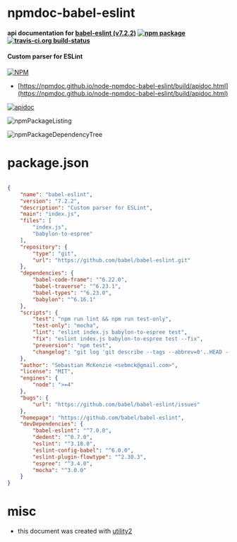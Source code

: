 # npmdoc-babel-eslint

#### api documentation for  [babel-eslint (v7.2.2)](https://github.com/babel/babel-eslint)  [![npm package](https://img.shields.io/npm/v/npmdoc-babel-eslint.svg?style=flat-square)](https://www.npmjs.org/package/npmdoc-babel-eslint) [![travis-ci.org build-status](https://api.travis-ci.org/npmdoc/node-npmdoc-babel-eslint.svg)](https://travis-ci.org/npmdoc/node-npmdoc-babel-eslint)

#### Custom parser for ESLint

[![NPM](https://nodei.co/npm/babel-eslint.png?downloads=true&downloadRank=true&stars=true)](https://www.npmjs.com/package/babel-eslint)

- [https://npmdoc.github.io/node-npmdoc-babel-eslint/build/apidoc.html](https://npmdoc.github.io/node-npmdoc-babel-eslint/build/apidoc.html)

[![apidoc](https://npmdoc.github.io/node-npmdoc-babel-eslint/build/screenCapture.buildCi.browser.%252Ftmp%252Fbuild%252Fapidoc.html.png)](https://npmdoc.github.io/node-npmdoc-babel-eslint/build/apidoc.html)

![npmPackageListing](https://npmdoc.github.io/node-npmdoc-babel-eslint/build/screenCapture.npmPackageListing.svg)

![npmPackageDependencyTree](https://npmdoc.github.io/node-npmdoc-babel-eslint/build/screenCapture.npmPackageDependencyTree.svg)



# package.json

```json

{
    "name": "babel-eslint",
    "version": "7.2.2",
    "description": "Custom parser for ESLint",
    "main": "index.js",
    "files": [
        "index.js",
        "babylon-to-espree"
    ],
    "repository": {
        "type": "git",
        "url": "https://github.com/babel/babel-eslint.git"
    },
    "dependencies": {
        "babel-code-frame": "^6.22.0",
        "babel-traverse": "^6.23.1",
        "babel-types": "^6.23.0",
        "babylon": "^6.16.1"
    },
    "scripts": {
        "test": "npm run lint && npm run test-only",
        "test-only": "mocha",
        "lint": "eslint index.js babylon-to-espree test",
        "fix": "eslint index.js babylon-to-espree test --fix",
        "preversion": "npm test",
        "changelog": "git log 'git describe --tags --abbrev=0'..HEAD --pretty=format:' * %s (%an)' | grep -v 'Merge pull request'"
    },
    "author": "Sebastian McKenzie <sebmck@gmail.com>",
    "license": "MIT",
    "engines": {
        "node": ">=4"
    },
    "bugs": {
        "url": "https://github.com/babel/babel-eslint/issues"
    },
    "homepage": "https://github.com/babel/babel-eslint",
    "devDependencies": {
        "babel-eslint": "^7.0.0",
        "dedent": "^0.7.0",
        "eslint": "^3.18.0",
        "eslint-config-babel": "^6.0.0",
        "eslint-plugin-flowtype": "^2.30.3",
        "espree": "^3.4.0",
        "mocha": "^3.0.0"
    }
}
```



# misc
- this document was created with [utility2](https://github.com/kaizhu256/node-utility2)
